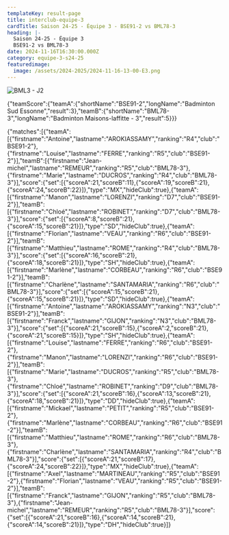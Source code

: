 ```yaml
---
templateKey: result-page
title: interclub-equipe-3
cardTitle: Saison 24-25 - Équipe 3 - BSE91-2 vs BML78-3 
heading: |-
  Saison 24-25 - Équipe 3
  BSE91-2 vs BML78-3
date: 2024-11-16T16:30:00.000Z
category: equipe-3-s24-25
featuredimage:
  image: /assets/2024-2025/2024-11-16-13-00-E3.png
---
```

![](/assets/2024-2025/2024-11-16-13-00-E3.png "BML3 - J2")

<teamscoreboard>{"teamScore":{"teamA":{"shortName":"BSE91-2","longName":"Badminton Sud Essonne","result":3},"teamB":{"shortName":"BML78-3","longName":"Badminton Maisons-laffitte - 3","result":5}}}</teamscoreboard>

<scoreboard>{"matches":[{"teamA":[{"firstname":"Antoine","lastname":"AROKIASSAMY","ranking":"R4","club":"BSE91-2"},{"firstname":"Louise","lastname":"FERRE","ranking":"R5","club":"BSE91-2"}],"teamB":[{"firstname":"Jean-michel","lastname":"REMEUR","ranking":"R5","club":"BML78-3"},{"firstname":"Marie","lastname":"DUCROS","ranking":"R4","club":"BML78-3"}],"score":{"set":[{"scoreA":21,"scoreB":11},{"scoreA":19,"scoreB":21},{"scoreA":24,"scoreB":22}]},"type":"MX","hideClub":true},{"teamA":[{"firstname":"Manon","lastname":"LORENZI","ranking":"D7","club":"BSE91-2"}],"teamB":[{"firstname":"Chloé","lastname":"ROBINET","ranking":"D7","club":"BML78-3"}],"score":{"set":[{"scoreA":8,"scoreB":21},{"scoreA":15,"scoreB":21}]},"type":"SD","hideClub":true},{"teamA":[{"firstname":"Florian","lastname":"VEAU","ranking":"R6","club":"BSE91-2"}],"teamB":[{"firstname":"Matthieu","lastname":"ROME","ranking":"R4","club":"BML78-3"}],"score":{"set":[{"scoreA":16,"scoreB":21},{"scoreA":18,"scoreB":21}]},"type":"SH","hideClub":true},{"teamA":[{"firstname":"Marlène","lastname":"CORBEAU","ranking":"R6","club":"BSE91-2"}],"teamB":[{"firstname":"Charlène","lastname":"SANTAMARIA","ranking":"R6","club":"BML78-3"}],"score":{"set":[{"scoreA":15,"scoreB":21},{"scoreA":15,"scoreB":21}]},"type":"SD","hideClub":true},{"teamA":[{"firstname":"Antoine","lastname":"AROKIASSAMY","ranking":"N3","club":"BSE91-2"}],"teamB":[{"firstname":"Franck","lastname":"GIJON","ranking":"N3","club":"BML78-3"}],"score":{"set":[{"scoreA":21,"scoreB":15},{"scoreA":2,"scoreB":21},{"scoreA":21,"scoreB":15}]},"type":"SH","hideClub":true},{"teamA":[{"firstname":"Louise","lastname":"FERRE","ranking":"R6","club":"BSE91-2"},{"firstname":"Manon","lastname":"LORENZI","ranking":"R6","club":"BSE91-2"}],"teamB":[{"firstname":"Marie","lastname":"DUCROS","ranking":"R5","club":"BML78-3"},{"firstname":"Chloé","lastname":"ROBINET","ranking":"D9","club":"BML78-3"}],"score":{"set":[{"scoreA":21,"scoreB":16},{"scoreA":13,"scoreB":21},{"scoreA":18,"scoreB":21}]},"type":"DD","hideClub":true},{"teamA":[{"firstname":"Mickael","lastname":"PETIT","ranking":"R5","club":"BSE91-2"},{"firstname":"Marlène","lastname":"CORBEAU","ranking":"R6","club":"BSE91-2"}],"teamB":[{"firstname":"Matthieu","lastname":"ROME","ranking":"R6","club":"BML78-3"},{"firstname":"Charlène","lastname":"SANTAMARIA","ranking":"R4","club":"BML78-3"}],"score":{"set":[{"scoreA":21,"scoreB":17},{"scoreA":24,"scoreB":22}]},"type":"MX","hideClub":true},{"teamA":[{"firstname":"Axel","lastname":"MARTINEAU","ranking":"R5","club":"BSE91-2"},{"firstname":"Florian","lastname":"VEAU","ranking":"R5","club":"BSE91-2"}],"teamB":[{"firstname":"Franck","lastname":"GIJON","ranking":"R5","club":"BML78-3"},{"firstname":"Jean-michel","lastname":"REMEUR","ranking":"R5","club":"BML78-3"}],"score":{"set":[{"scoreA":21,"scoreB":16},{"scoreA":14,"scoreB":21},{"scoreA":14,"scoreB":21}]},"type":"DH","hideClub":true}]}</scoreboard>